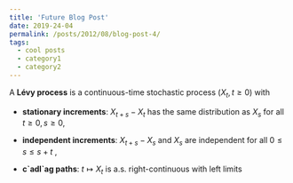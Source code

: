 ```yaml
---
title: 'Future Blog Post'
date: 2019-24-04
permalink: /posts/2012/08/blog-post-4/
tags:
  - cool posts
  - category1
  - category2
---
```


A **Lévy process** is a continuous-time stochastic process $(X_t,t\ge 0)$
with

* **stationary increments**: $X_{t+s}-X_t$ has the same distribution as $X_s$ for all $t\ge 0, s\ge 0$,

* **independent increments**: $X_{t+s}-X_s$ and $X_s$ are independent for all $0\le s \le s+t$ ,

*  **c\`adl\`ag paths**: $t\mapsto X_t$ is a.s. right-continuous with left limits


